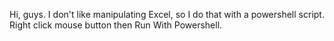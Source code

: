 Hi, guys.  I don't like manipulating Excel, so I do that with a powershell script.  Right click mouse button then Run With Powershell.
